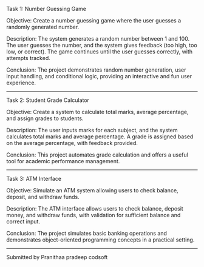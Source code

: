 
Task 1: Number Guessing Game

Objective:
Create a number guessing game where the user guesses a randomly generated number.

Description:
The system generates a random number between 1 and 100. The user guesses the number, and the system gives feedback (too high, too low, or correct). The game continues until the user guesses correctly, with attempts tracked.

Conclusion:
The project demonstrates random number generation, user input handling, and conditional logic, providing an interactive and fun user experience.

---

Task 2: Student Grade Calculator

Objective:
Create a system to calculate total marks, average percentage, and assign grades to students.

Description:
The user inputs marks for each subject, and the system calculates total marks and average percentage. A grade is assigned based on the average percentage, with feedback provided.

Conclusion:
This project automates grade calculation and offers a useful tool for academic performance management.

---

Task 3: ATM Interface

Objective:
Simulate an ATM system allowing users to check balance, deposit, and withdraw funds.

Description:
The ATM interface allows users to check balance, deposit money, and withdraw funds, with validation for sufficient balance and correct input.

Conclusion:
The project simulates basic banking operations and demonstrates object-oriented programming concepts in a practical setting.

---




Submitted by
Pranithaa pradeep
codsoft

